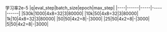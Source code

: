 学习率2e-5 
|q|eval_step|batch_size|epoch|max_step|
|----|------|-----|-----|------|
|530k|1000|4x8=32|3|80000|
|10k|50|4x8=32|3|80000|
|1k|10|4x8=32|3|80000|
|50|50|4x2=8|-|3000|
|25|50|4x2=8|-|3000|
|5|50|4x2=8|-|3000|
